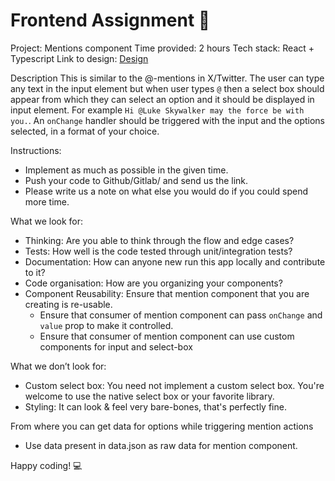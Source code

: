 # Frontend Assignment 🚀

Project: Mentions component
Time provided: 2 hours
Tech stack: React + Typescript
Link to design: [Design](https://www.figma.com/file/EEmRktq44VPR3u8Lx7otOJ/Frontend-Assignment---Dropdown?type=design&t=YyUdu9qHBb3sS66T-6)

Description
This is similar to the @-mentions in X/Twitter. The user can type any text in the input element but when user types `@` then a select box should appear from which they can select an option and it should be displayed in input element. For example `Hi @Luke Skywalker may the force be with you.`. An `onChange` handler should be triggered with the input and the options selected, in a format of your choice.
 
Instructions:

- Implement as much as possible in the given time.
- Push your code to Github/Gitlab/<any other> and send us the link.
- Please write us a note on what else you would do if you could spend more time.
 
What we look for:

- Thinking: Are you able to think through the flow and edge cases?
- Tests: How well is the code tested through unit/integration tests?
- Documentation: How can anyone new run this app locally and contribute to it?
- Code organisation: How are you organizing your components?
- Component Reusability: Ensure that mention component that you are creating is re-usable.
   - Ensure that consumer of mention component can pass `onChange` and `value` prop to make it controlled.
   - Ensure that consumer of mention component can use custom components for input and select-box

What we don’t look for:

 - Custom select box: You need not implement a custom select box. You're welcome to use the native select box or your favorite library.
 - Styling: It can look & feel very bare-bones, that's perfectly fine. 

From where you can get data for options while triggering mention actions
 - Use data present in data.json as raw data for mention component.

Happy coding! 💻
